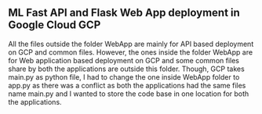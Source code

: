 ## ML Fast API and Flask Web App deployment in Google Cloud GCP

All the files outside the folder WebApp are mainly for API based deployment on GCP and common files. However, the ones inside the folder WebApp are for Web application based deployment on GCP and some common files share by both the applications are outside this folder. Though, GCP takes main.py as python file, I had to change the one inside WebApp folder to app.py as there was a conflict as both the applications had the same files name main.py and I wanted to store the code base in one location for both the applications.

